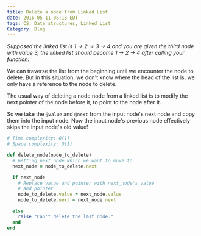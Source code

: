 ```yaml
---
title: Delete a node from Linked List
date: 2016-05-11 08:18 EDT
tags: CS, Data structures, Linked List
Category: Blog
---
```


*Supposed the linked list is 1 -> 2 -> 3 -> 4 and you are given the third node with value 3, the linked list should become 1 -> 2 -> 4 after calling your function.*

We can traverse the list from the beginning until we encounter the node to delete. But in this situation, we don't know where the head of the list is, we only have a reference to the node to delete.

The usual way of deleting a node node from a linked list is to modify the next pointer of the node before it, to point to the node after it.

So we take the `@value` and `@next` from the input node's next node and copy them into the input node. Now the input node's previous node effectively skips the input node's old value!

```ruby
# Time complexity: O(1)
# Space complexity: O(1)

def delete_node(node_to_delete)
  # Getting next node which we want to move to
  next_node = node_to_delete.next

  if next_node
    # Replace value and pointer with next_node's value
    # and pointer
    node_to_delete.value = next_node.value
    node_to_delete.next = next_node.next

  else
    raise "Can't delete the last node."
  end
end
```
